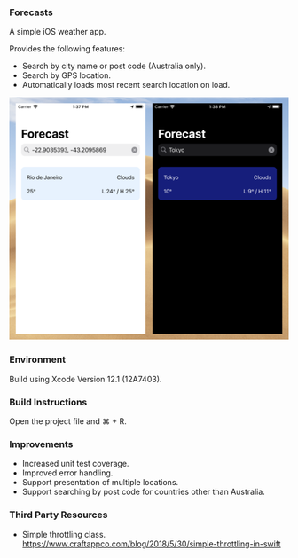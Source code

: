 ### Forecasts

A simple iOS weather app.

Provides the following features:

- Search by city name or post code (Australia only).
- Search by GPS location.
- Automatically loads most recent search location on load.

![Image of app](sample.png)

### Environment

Build using Xcode Version 12.1 (12A7403).

### Build Instructions

Open the project file and ⌘ + R.

### Improvements

- Increased unit test coverage.
- Improved error handling.
- Support presentation of multiple locations.
- Support searching by post code for countries other than Australia.

### Third Party Resources
- Simple throttling class. https://www.craftappco.com/blog/2018/5/30/simple-throttling-in-swift